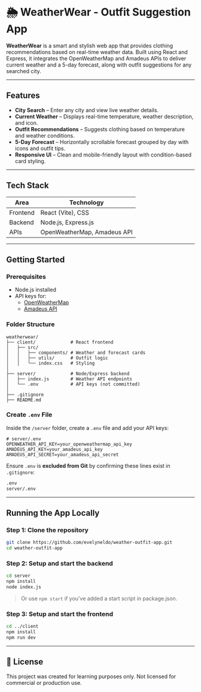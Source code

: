 # 🌦️ WeatherWear - Outfit Suggestion App

**WeatherWear** is a smart and stylish web app that provides clothing recommendations based on real-time weather data. Built using React and Express, it integrates the OpenWeatherMap and Amadeus APIs to deliver current weather and a 5-day forecast, along with outfit suggestions for any searched city.

---

## Features

- **City Search** – Enter any city and view live weather details.
- **Current Weather** – Displays real-time temperature, weather description, and icon.
- **Outfit Recommendations** – Suggests clothing based on temperature and weather conditions.
- **5-Day Forecast** – Horizontally scrollable forecast grouped by day with icons and outfit tips.
- **Responsive UI** – Clean and mobile-friendly layout with condition-based card styling.

---

## Tech Stack

| Area       | Technology                         |
|------------|-------------------------------------|
| Frontend   | React (Vite), CSS                  |
| Backend    | Node.js, Express.js                |
| APIs       | OpenWeatherMap, Amadeus API        |

---

## Getting Started

### Prerequisites
- Node.js installed
- API keys for:
  - [OpenWeatherMap](https://openweathermap.org/api)
  - [Amadeus API](https://developers.amadeus.com)

### Folder Structure
```
weatherwear/
├── client/             # React frontend
│   ├── src/
│   │   ├── components/ # Weather and forecast cards
│   │   ├── utils/      # Outfit logic
│   │   └── index.css   # Styling
│
├── server/             # Node/Express backend
│   ├── index.js        # Weather API endpoints
│   └── .env            # API keys (not committed)
│
├── .gitignore
├── README.md
```

### Create `.env` File
Inside the `/server` folder, create a `.env` file and add your API keys:

```env
# server/.env
OPENWEATHER_API_KEY=your_openweathermap_api_key
AMADEUS_API_KEY=your_amadeus_api_key
AMADEUS_API_SECRET=your_amadeus_api_secret
```

Ensure `.env` is **excluded from Git** by confirming these lines exist in `.gitignore`:
```bash
.env
server/.env
```

---

## Running the App Locally

### Step 1: Clone the repository
```bash
git clone https://github.com/evelyneldo/weather-outfit-app.git
cd weather-outfit-app
```

### Step 2: Setup and start the backend
```bash
cd server
npm install
node index.js
```
> Or use `npm start` if you've added a start script in package.json.

### Step 3: Setup and start the frontend
```bash
cd ../client
npm install
npm run dev
```
---

## 📄 License
This project was created for learning purposes only. Not licensed for commercial or production use.
